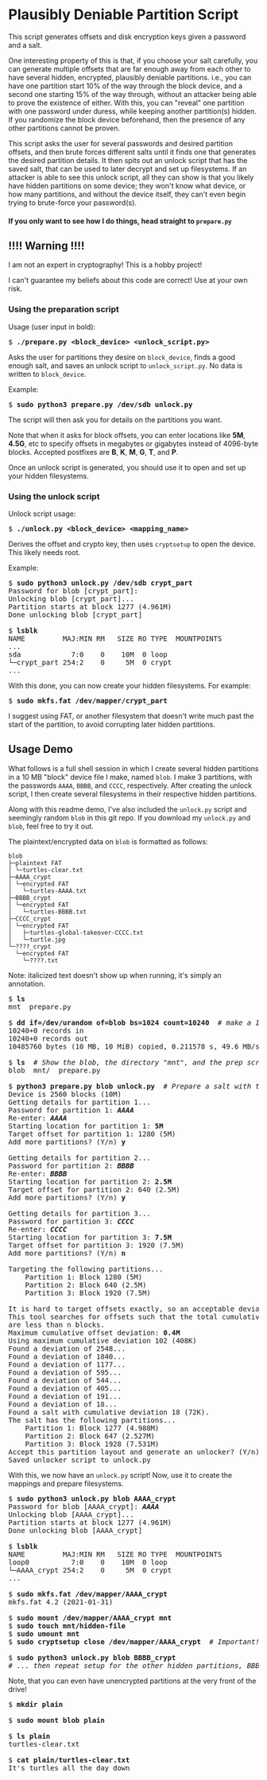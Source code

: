 # Plausibly Deniable Partition Script

This script generates offsets and disk encryption keys given a password and a salt.

One interesting property of this is that, if you choose your salt carefully, you can generate multiple offsets that are far enough away from each other to have several hidden, encrypted, plausibly deniable partitions. i.e., you can have one partition start 10% of the way through the block device, and a second one starting 15% of the way through, without an attacker being able to prove the existence of either. With this, you can "reveal" one partition with one password under duress, while keeping another partition(s) hidden. If you randomize the block device beforehand, then the presence of any other partitions cannot be proven.

This script asks the user for several passwords and desired partition offsets, and then brute forces different salts until it finds one that generates the desired partition details. It then spits out an unlock script that has the saved salt, that can be used to later decrypt and set up filesystems. If an attacker is able to see this unlock script, all they can show is that you likely have hidden partitions on some device; they won't know what device, or how many partitions, and without the device itself, they can't even begin trying to brute-force your password(s).

#### If you only want to see how I do things, head straight to `prepare.py`


## !!!! Warning !!!!

I am not an expert in cryptography! This is a hobby project!

I can't guarantee my beliefs about this code are correct! Use at your own risk.


### Using the preparation script

Usage (user input in bold):
<pre>
$ <b>./prepare.py &lt;block_device&gt; &lt;unlock_script.py&gt;</b>
</pre>

Asks the user for partitions they desire on `block_device`, finds a good enough salt, and saves an unlock script to `unlock_script.py`. No data is written to `block_device`.

Example:
<pre>
$ <b>sudo python3 prepare.py /dev/sdb unlock.py</b>
</pre>

The script will then ask you for details on the partitions you want.

Note that when it asks for block offsets, you can enter locations like <b>5M</b>, <b>4.5G</b>, etc to specify offsets in megabytes or gigabytes instead of 4096-byte blocks. Accepted postfixes are <b>B</b>, <b>K</b>, <b>M</b>, <b>G</b>, <b>T</b>, and <b>P</b>.

Once an unlock script is generated, you should use it to open and set up your hidden filesystems.


### Using the unlock script

Unlock script usage:
<pre>
$ <b>./unlock.py &lt;block_device&gt; &lt;mapping_name&gt;</b>
</pre>

Derives the offset and crypto key, then uses `cryptsetup` to open the device. This likely needs root.

Example:
<pre>
$ <b>sudo python3 unlock.py /dev/sdb crypt_part</b>
Password for blob [crypt_part]: 
Unlocking blob [crypt_part]...
Partition starts at block 1277 (4.961M)
Done unlocking blob [crypt_part]

$ <b>lsblk</b>
NAME         MAJ:MIN RM   SIZE RO TYPE  MOUNTPOINTS
...
sda            7:0    0    10M  0 loop  
└─crypt_part 254:2    0     5M  0 crypt
...
</pre>

With this done, you can now create your hidden filesystems. For example:

<pre>
$ <b>sudo mkfs.fat /dev/mapper/crypt_part</b> 
</pre>

I suggest using FAT, or another filesystem that doesn't write much past the start of the partition, to avoid corrupting later hidden partitions.


## Usage Demo

What follows is a full shell session in which I create several hidden partitions in a 10 MB "block" device file I make, named `blob`. I make 3 partitions, with the passwords `AAAA`, `BBBB`, and `CCCC`, respectively. After creating the unlock script, I then create several filesystems in their respective hidden partitions.

Along with this readme demo, I've also included the `unlock.py` script and seemingly random `blob` in this git repo. If you download my `unlock.py` and `blob`, feel free to try it out.

The plaintext/encrypted data on `blob` is formatted as follows:

```
blob
├─plaintext FAT
│ └─turtles-clear.txt
├─AAAA_crypt
│ └─encrypted FAT
│   └─turtles-AAAA.txt
├─BBBB_crypt
│ └─encrypted FAT
│   └─turtles-BBBB.txt
├─CCCC_crypt
│ └─encrypted FAT
│   ├─turtles-global-takeover-CCCC.txt
│   └─turtle.jpg
└─????_crypt
  └─encrypted FAT
    └─????.txt
```

Note: italicized text doesn't show up when running, it's simply an annotation.

<pre>
$ <b>ls</b>
mnt  prepare.py

$ <b>dd if=/dev/urandom of=blob bs=1024 count=10240</b>  <i># make a 10MB blob</i>
10240+0 records in
10240+0 records out
10485760 bytes (10 MB, 10 MiB) copied, 0.211578 s, 49.6 MB/s

$ <b>ls</b>  <i># Show the blob, the directory "mnt", and the prep script</i>
blob  mnt/  prepare.py

$ <b>python3 prepare.py blob unlock.py</b>  <i># Prepare a salt with the desired properties</i>
Device is 2560 blocks (10M)
Getting details for partition 1...
Password for partition 1: <i><b>AAAA</b></i>
Re-enter: <i><b>AAAA</b></i>
Starting location for partition 1: <b>5M</b>
Target offset for partition 1: 1280 (5M)
Add more partitions? (Y/n) <b>y</b>

Getting details for partition 2...
Password for partition 2: <i><b>BBBB</b></i>
Re-enter: <i><b>BBBB</b></i>
Starting location for partition 2: <b>2.5M</b>
Target offset for partition 2: 640 (2.5M)
Add more partitions? (Y/n) <b>y</b>

Getting details for partition 3...
Password for partition 3: <i><b>CCCC</b></i>
Re-enter: <i><b>CCCC</b></i>
Starting location for partition 3: <b>7.5M</b>
Target offset for partition 3: 1920 (7.5M)
Add more partitions? (Y/n) <b>n</b>

Targeting the following partitions...
    Partition 1: Block 1280 (5M)
    Partition 2: Block 640 (2.5M)
    Partition 3: Block 1920 (7.5M)

It is hard to target offsets exactly, so an acceptable deviation can be set.
This tool searches for offsets such that the total cumulative deviations
are less than n blocks.
Maximum cumulative offset deviation: <b>0.4M</b> 
Using maximum cumulative deviation 102 (408K)
Found a deviation of 2548...
Found a deviation of 1840...
Found a deviation of 1177...
Found a deviation of 595...
Found a deviation of 544...
Found a deviation of 405...
Found a deviation of 191...
Found a deviation of 18...
Found a salt with cumulative deviation 18 (72K).
The salt has the following partitions...
    Partition 1: Block 1277 (4.988M)
    Partition 2: Block 647 (2.527M)
    Partition 3: Block 1928 (7.531M)
Accept this partition layout and generate an unlocker? (Y/n) <b>y</b>
Saved unlocker script to unlock.py
</pre>

With this, we now have an `unlock.py` script! Now, use it to create the mappings and prepare filesystems.

<pre>
$ <b>sudo python3 unlock.py blob AAAA_crypt</b>
Password for blob [AAAA_crypt]: <i><b>AAAA</b></i>
Unlocking blob [AAAA_crypt]...
Partition starts at block 1277 (4.961M)
Done unlocking blob [AAAA_crypt]

$ <b>lsblk</b>
NAME         MAJ:MIN RM   SIZE RO TYPE  MOUNTPOINTS
loop0          7:0    0    10M  0 loop  
└─AAAA_crypt 254:2    0     5M  0 crypt 
...

$ <b>sudo mkfs.fat /dev/mapper/AAAA_crypt</b> 
mkfs.fat 4.2 (2021-01-31)

$ <b>sudo mount /dev/mapper/AAAA_crypt mnt</b>
$ <b>sudo touch mnt/hidden-file</b>
$ <b>sudo umount mnt</b>
$ <b>sudo cryptsetup close /dev/mapper/AAAA_crypt</b>  <i># Important! Remember to close your vault!</i>

$ <b>sudo python3 unlock.py blob BBBB_crypt</b>
<i># ... then repeat setup for the other hidden partitions, BBBB and CCCC</i>
</pre>

Note, that you can even have unencrypted partitions at the very front of the drive!

<pre>
$ <b>mkdir plain</b>

$ <b>sudo mount blob plain</b>

$ <b>ls plain</b>
turtles-clear.txt

$ <b>cat plain/turtles-clear.txt</b> 
It's turtles all the day down
</pre>